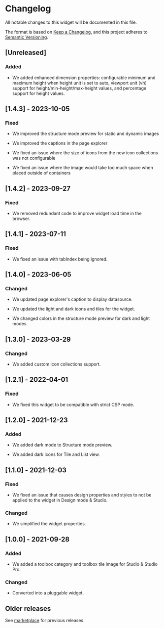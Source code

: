 # Changelog

All notable changes to this widget will be documented in this file.

The format is based on [Keep a Changelog](https://keepachangelog.com/en/1.0.0/), and this project adheres to [Semantic Versioning](https://semver.org/spec/v2.0.0.html).

## [Unreleased]

### Added

- We added enhanced dimension properties: configurable minimum and maximum height when height unit is set to auto, viewport unit (vh) support for height/min-height/max-height values, and percentage support for height values.

## [1.4.3] - 2023-10-05

### Fixed

- We improved the structure mode preview for static and dynamic images

- We improved the captions in the page explorer

- We fixed an issue where the size of icons from the new icon collections was not configurable

- We fixed an issue where the image would take too much space when placed outside of containers

## [1.4.2] - 2023-09-27

### Fixed

- We removed redundant code to improve widget load time in the browser.

## [1.4.1] - 2023-07-11

### Fixed

- We fixed an issue with tabIndex being ignored.

## [1.4.0] - 2023-06-05

### Changed

- We updated page explorer's caption to display datasource.

- We updated the light and dark icons and tiles for the widget.

- We changed colors in the structure mode preview for dark and light modes.

## [1.3.0] - 2023-03-29

### Changed

- We added custom icon collections support.

## [1.2.1] - 2022-04-01

### Fixed

- We fixed this widget to be compatible with strict CSP mode.

## [1.2.0] - 2021-12-23

### Added

- We added dark mode to Structure mode preview.

- We added dark icons for Tile and List view.

## [1.1.0] - 2021-12-03

### Fixed

- We fixed an issue that causes design properties and styles to not be applied to the widget in Design mode & Studio.

### Changed

- We simplified the widget properties.

## [1.0.0] - 2021-09-28

### Added

- We added a toolbox category and toolbox tile image for Studio & Studio Pro.

### Changed

- Converted into a pluggable widget.

## Older releases

See [marketplace](https://marketplace.mendix.com/link/component/108261) for previous releases.
